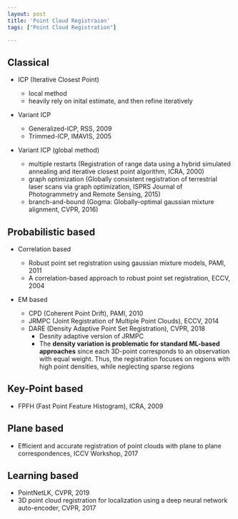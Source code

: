 ```yaml
---
layout: post
title: 'Point Cloud Registraion'
tags: ["Point Cloud Registration"]

---
```


## Classical
- ICP (Iterative Closest Point)
  - local method
  - heavily rely on inital estimate, and then refine iteratively
  
- Variant ICP
  - Generalized-ICP, RSS, 2009
  - Trimmed-ICP, IMAVIS, 2005
  
- Variant ICP (global method)
  - multiple restarts (Registration of range data using a hybrid simulated annealing and iterative closest point algorithm, ICRA, 2000)
  - graph optimization (Globally consistent registration of terrestrial laser scans via graph optimization, ISPRS Journal of Photogrammetry and Remote
Sensing, 2015)
  - branch-and-bound (Gogma: Globally-optimal gaussian mixture alignment, CVPR, 2016)
  
## Probabilistic based
- Correlation based
  - Robust point set registration using gaussian mixture models, PAMI, 2011
  - A correlation-based approach to robust point set registration, ECCV, 2004 
  
- EM based
  - CPD (Coherent Point Drift), PAMI, 2010
  - JRMPC (Joint Registration of Multiple Point Clouds), ECCV, 2014
  - DARE (Density Adaptive Point Set Registration), CVPR, 2018
    - Desnity adaptive version of JRMPC
    - The **density variation is problematic for standard ML-based approaches** since each 3D-point corresponds to an observation with equal weight. Thus, the registration focuses on regions with high point densities, while neglecting sparse regions

## Key-Point based
- FPFH (Fast Point Feature Histogram), ICRA, 2009

## Plane based
- Efficient and accurate registration of point clouds with plane to plane correspondences, ICCV Workshop, 2017

## Learning based
- PointNetLK, CVPR, 2019
- 3D point cloud registration for localization using a deep neural network auto-encoder, CVPR, 2017
